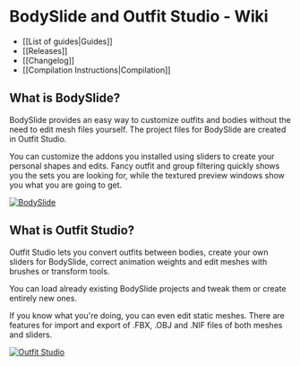 # BodySlide and Outfit Studio - Wiki
* [[List of guides|Guides]]
* [[Releases]]
* [[Changelog]]
* [[Compilation Instructions|Compilation]]

## What is BodySlide?
BodySlide provides an easy way to customize outfits and bodies without the need to edit mesh files yourself. The project files for BodySlide are created in Outfit Studio.

You can customize the addons you installed using sliders to create your personal shapes and edits. Fancy outfit and group filtering quickly shows you the sets you are looking for, while the textured preview windows show you what you are going to get.

[![BodySlide](http://i.imgur.com/pbn0xGAt.png)](http://i.imgur.com/pbn0xGA.png)

## What is Outfit Studio?
Outfit Studio lets you convert outfits between bodies, create your own sliders for BodySlide, correct animation weights and edit meshes with brushes or transform tools.

You can load already existing BodySlide projects and tweak them or create entirely new ones.

If you know what you're doing, you can even edit static meshes.
There are features for import and export of .FBX, .OBJ and .NIF files of both meshes and sliders.

[![Outfit Studio](http://i.imgur.com/A09pIgZt.png)](http://i.imgur.com/A09pIgZ.png)